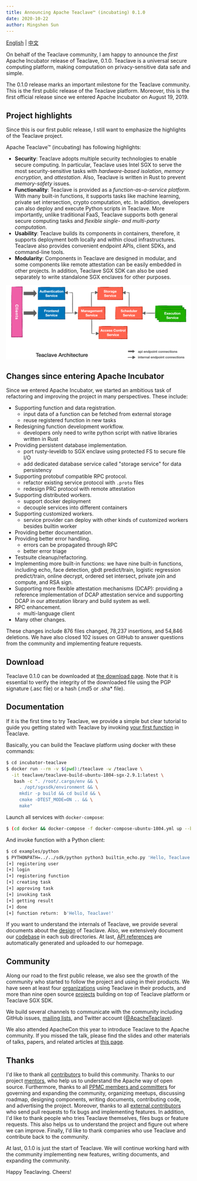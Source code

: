 ```yaml
---
title: Announcing Apache Teaclave™ (incubating) 0.1.0
date: 2020-10-22
author: Mingshen Sun
---
```


[English](/blog/2020-10-21-announcing-teaclave-0-1-0/) | [中文](/blog/2020-10-28-announcing-teaclave-0-1-0-cn/)

On behalf of the Teaclave community, I am happy to announce the *first* Apache
Incubator release of Teaclave, 0.1.0. Teaclave is a universal secure computing
platform, making computation on privacy-sensitive data safe and simple.

The 0.1.0 release marks an important milestone for the Teaclave community. This
is the first public release of the Teaclave platform. Moreover, this is the
first official release since we entered Apache Incubator on August 19, 2019.

## Project highlights

Since this is our first public release, I still want to emphasize the highlights
of the Teaclave project.

Apache Teaclave™ (incubating) has following highlights:

- **Security**: Teaclave adopts multiple security technologies to enable secure
  computing. In particular, Teaclave uses Intel SGX to serve the most
  security-sensitive tasks with *hardware-based isolation*, *memory encryption*,
  and *attestation*. Also, Teaclave is written in Rust to prevent
  *memory-safety* issues.
- **Functionality**: Teaclave is provided as a *function-as-a-service platform*.
  With many built-in functions, it supports tasks like machine learning, private
  set intersection, crypto computation, etc. In addition, developers can also
  deploy and execute Python scripts in Teaclave. More importantly, unlike
  traditional FaaS, Teaclave supports both general secure computing tasks and
  *flexible single- and multi-party computation*.
- **Usability**: Teaclave builds its components in containers, therefore, it
  supports deployment both locally and within cloud infrastructures. Teaclave
  also provides convenient endpoint APIs, client SDKs, and command-line tools.
- **Modularity**: Components in Teaclave are designed in modular, and some components 
  like remote attestation can be easily embedded in other projects. In addition,
  Teaclave SGX SDK can also be used separately to write standalone SGX enclaves
  for other purposes.

![Teaclave Architecture](./img/teaclave-architecture.png)

## Changes since entering Apache Incubator

Since we entered Apache Incubator, we started an ambitious task of refactoring
and improving the project in many perspectives. These include:

* Supporting function and data registration.
    - input data of a function can be fetched from external storage
    - reuse registered function in new tasks
* Redesigning function development workflow.
    - developers only need to write python script with native libraries written in Rust
* Providing persistent database implementation.
    - port rusty-leveldb to SGX enclave using protected FS to secure file I/O
    - add dedicated database service called "storage service" for data persistency
* Supporting protobuf compatible RPC protocol.
    - refactor existing service protocol with `.proto` files
    - redesign PRC protocol with remote attestation
* Supporting distributed workers.
    - support docker deployment
    - decouple services into different containers
* Supporting customized workers.
    -  service provider can deploy with other kinds of customized workers besides builtin worker
* Providing better documentation.
* Providing better error handling.
    - errors can be propagated through RPC
    - better error triage
* Testsuite cleanup/refactoring.
* Implementing more built-in functions: we have nine built-in functions, including
  echo, face detection, gbdt predict/train, logistic regression predict/train,
  online decrypt, ordered set intersect, private join and compute, and RSA sign.
* Supporting more flexible attestation mechanisms (DCAP): providing a reference
  implementation of DCAP attestation service and supporting DCAP in our
  attestation library and build system as well.
* RPC enhancement.
    - multi-language client
* Many other changes.

These changes include 876 files changed, 78,237 insertions, and 54,846 deletions.
We have also closed 102 issues on GitHub to answer questions from the community
and implementing feature requests.

## Download

Teaclave 0.1.0 can be downloaded at [the download page](/download/). Note that 
it is essential to verify the integrity of the downloaded file using the
PGP signature (.asc file) or a hash (.md5 or .sha* file).

## Documentation

If it is the first time to try Teaclave, we provide a simple but clear tutorial
to guide you getting stated with Teaclave by invoking
[your first function](/docs/my-first-function/) in Teaclave.

Basically, you can build the Teaclave platform using docker with these commands:

```sh
$ cd incubator-teaclave
$ docker run --rm -v $(pwd):/teaclave -w /teaclave \
  -it teaclave/teaclave-build-ubuntu-1804-sgx-2.9.1:latest \
   bash -c ". /root/.cargo/env && \
     . /opt/sgxsdk/environment && \
     mkdir -p build && cd build && \
     cmake -DTEST_MODE=ON .. && \
     make"
```

Launch all services with `docker-compose`:

```sh
$ (cd docker && docker-compose -f docker-compose-ubuntu-1804.yml up --build)
```

And invoke function with a Python client:

```sh
$ cd examples/python
$ PYTHONPATH=../../sdk/python python3 builtin_echo.py 'Hello, Teaclave!'
[+] registering user
[+] login
[+] registering function
[+] creating task
[+] approving task
[+] invoking task
[+] getting result
[+] done
[+] function return:  b'Hello, Teaclave!'
```

If you want to understand the internals of Teaclave, we provide several
documents about the [design](/docs/#design) of Teaclave. Also, we extensively
document our [codebase](docs/#codebase) in each sub directories. At last, [API references](docs/#api-references)
are automatically generated and uploaded to our homepage.

## Community

Along our road to the first public release, we also see the growth of the
community who started to follow the project and using in their products. We have
seen at least four [organizations](community/#organizations) using Teaclave in
their products, and more than nine open source [projects](community/#projects)
building on top of Teaclave platform or Teaclave SGX SDK.

We build several channels to communicate with the community including GitHub issues,
[mailing lists](https://lists.apache.org/list.html?dev@teaclave.apache.org), and
Twitter account ([@ApacheTeaclave](https://twitter.com/ApacheTeaclave)).

We also attended ApacheCon this year to introduce Teaclave to the Apache community.
If you missed the talk, please find the slides and other materials of talks,
papers, and related articles at [this page](/docs/papers-talks/).

## Thanks

I'd like to thank all [contributors](/contributors/) to build this community.
Thanks to our project [mentors](/contributors/#mentors), who help us to
understand the Apache way of open source. Furthermore, 
thanks to all [PPMC members and committers](/contributors/#committers)
for governing and expanding the community, organizing meetups, discussing
roadmap, designing components, writing documents, contributing code, and
advertising the project. Moreover, thanks to all [external contributors](/contributors/#contributors-2)
who send pull requests to fix bugs
and implementing features. In addition, I'd like to thank people who tries
Teaclave themselves, files bugs or feature requests. This also helps us to
understand the project and figure out where we can improve.
Finally, I'd like to thank companies who use Teaclave and contribute back to
the community.

At last, 0.1.0 is just the start of Teaclave. We will continue working hard with
the community implementing new features, writing documents, and expanding the
community.

Happy Teaclaving. Cheers!

